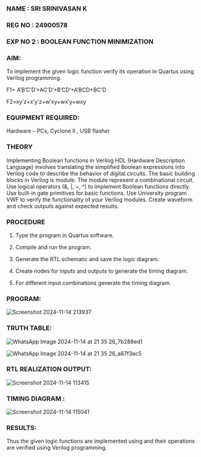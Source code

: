 ### NAME : SRI SRINIVASAN K
### REG NO : 24900578
### EXP NO 2 : BOOLEAN FUNCTION MINIMIZATION

### **AIM:**

To implement the given logic function verify its operation in Quartus using Verilog programming.

F1= A’B’C’D’+AC’D’+B’CD’+A’BCD+BC’D 

F2=xy’z+x’y’z+w’xy+wx’y+wxy

### **EQUIPMENT REQUIRED:**

Hardware – PCs, Cyclone II , USB flasher

### **THEORY**
Implementing Boolean functions in Verilog HDL (Hardware Description Language) involves translating the simplified Boolean expressions into Verilog code to describe the behavior of digital circuits. The basic building blocks in Verilog is module. The module represent a combinational circuit. Use logical operators (&, |, ~, ^) to implement Boolean functions directly. Use built-in gate primitives for basic functions. Use University program VWF to verify the functionality of your Verilog modules. Create waveform and check outputs against expected results.


### **PROCEDURE**

1.	Type the program in Quartus software.

2.	Compile and run the program.

3.	Generate the RTL schematic and save the logic diagram.

4.	Create nodes for inputs and outputs to generate the timing diagram.

5.	For different input combinations generate the timing diagram.


### **PROGRAM:**
![Screenshot 2024-11-14 213937](https://github.com/user-attachments/assets/bd946e23-70b1-491c-b812-c25b1918abc0)


### **TRUTH TABLE:**

![WhatsApp Image 2024-11-14 at 21 35 26_7b288ed1](https://github.com/user-attachments/assets/23dc7096-a7d8-4273-9fe2-6f398d2639a7)

![WhatsApp Image 2024-11-14 at 21 35 26_a87f3ec5](https://github.com/user-attachments/assets/66e67f12-7d48-406e-a0a5-6e21120aa0ea)


### **RTL REALIZATION OUTPUT:** 
![Screenshot 2024-11-14 113415](https://github.com/user-attachments/assets/80625570-3f20-4afe-9deb-de7868e107cc)


### **TIMING DIAGRAM :**
![Screenshot 2024-11-14 115041](https://github.com/user-attachments/assets/cae72265-5045-4489-af64-1384df4f150d)


### **RESULTS:**

Thus the given logic functions are implemented using and their operations are verified using Verilog programming.


